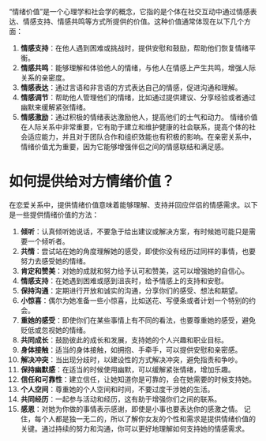“情绪价值”是一个心理学和社会学的概念，它指的是个体在社交互动中通过情感表达、情感支持、情感共鸣等方式所提供的价值。这种价值通常体现在以下几个方面：
1. **情感支持**：在他人遇到困难或挑战时，提供安慰和鼓励，帮助他们恢复情绪平衡。
2. **情感共鸣**：能够理解和体验他人的情绪，与他人在情感上产生共鸣，增强人际关系的亲密度。
3. **情感表达**：通过言语和非言语的方式表达自己的情感，促进沟通和理解。
4. **情感调节**：帮助他人管理他们的情绪，比如通过提供建议、分享经验或者通过幽默来缓解紧张情绪。
5. **情感激励**：通过积极的情绪表达激励他人，提高他们的士气和动力。
情绪价值在人际关系中非常重要，它有助于建立和维护健康的社会联系，提高个体的社会适应能力，并且对于团队合作和组织效能也有积极的影响。在亲密关系中，情绪价值尤为重要，因为它能够增强伴侣之间的情感联结和满足感。

# 如何提供给对方情绪价值？
在恋爱关系中，提供情绪价值意味着能够理解、支持并回应伴侣的情感需求。以下是一些提供情绪价值的方法：
1. **倾听**：认真倾听她说话，不要急于给出建议或解决方案，有时候她可能只是需要一个倾听者。
2. **共情**：尝试站在她的角度理解她的感受，即使你没有经历过同样的事情，也要努力去感受她的情绪。
3. **肯定和赞美**：对她的成就和努力给予认可和赞美，这可以增强她的自信心。
4. **情感支持**：在她遇到困难或感到沮丧时，给予情感上的支持和安慰。
5. **保持沟通**：定期进行开放和诚实的沟通，分享你们的感受、想法和期望。
6. **小惊喜**：偶尔为她准备一些小惊喜，比如送花、写便条或者计划一个特别的约会。
7. **重她的感受**：即使你们在某些事情上有不同的看法，也要尊重她的感受，避免贬低或忽视她的情绪。
8. **共同成长**：鼓励彼此的成长和发展，支持她的个人兴趣和职业目标。
9. **身体接触**：适当的身体接触，如拥抱、手牵手，可以提供安慰和亲密感。
10. **解决冲突**：当出现分歧时，以建设性的方式解决冲突，避免指责和争吵。
11. **保持幽默感**：在适当的时候使用幽默，可以缓解紧张情绪，增加乐趣。
12. **信任和可靠性**：建立信任，让她知道你是可靠的，会在她需要的时候支持她。
13. **个人空间**：尊重她的个人空间和时间，不要过度干涉她的生活。
14. **共同经历**：一起参与活动和经历，这有助于增强你们之间的联系。
15. **感恩**：对她为你做的事情表示感谢，即使是小事也要表达你的感激之情。
记住，每个人都是独一无二的，所以了解你女友的个性和需求是提供情绪价值的关键。通过持续的努力和沟通，你可以更好地理解如何支持她的情感需求。
